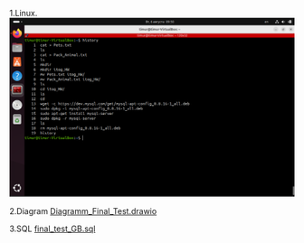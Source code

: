 1.Linux.![History_Linux.PNG](History_Linux.PNG)

2.Diagram [Diagramm_Final_Test.drawio](Diagramm_Final_Test.drawio)

3.SQL [final_test_GB.sql](final_test_GB.sql)